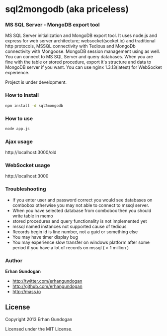 # sql2mongodb (aka priceless)

### MS SQL Server - MongoDB export tool

MS SQL Server initialization and MongoDB export tool. It uses node.js and express for web server architecture; websocket(socket.io) and traditional http protocols, MSSQL connectivity with Tedious and MongoDb connectivity with Mongoose. MongoDB session management using as well. You can connect to MS SQL Server and query databases. When you are fine with the table or stored procedure, export it's structure and data to MongoDB server if you want. You can use nginx 1.3.13(latest) for WebSocket experience.

Project is under development.

### How to Install

```bash
npm install -d sql2mongodb
```

### How to use

```bash
node app.js
```

### Ajax usage
http://localhost:3000/old

### WebSocket usage
http://localhost:3000


### Troubleshooting
+ If you enter user and password correct you would see databases on combobox otherwise you may not able to connect to mssql server.
+ When you have selected database from combobox then you should write table in memo
+ stored procedures and query functionality is not implemented yet
+ mssql named instances not supported cause of tedious
+ Records begin id is line number, not a guid or something else
+ You may have timer display bug
+ You may experience slow transfer on windows platform after some period if you have a lot of records on mssql ( > 1 million )  


### Author

**Erhan Gundogan**

+ http://twitter.com/erhangundogan
+ http://github.com/erhangundogan
+ http://mass.io


License
---------------------

Copyright 2013 Erhan Gundogan

Licensed under the MIT License.